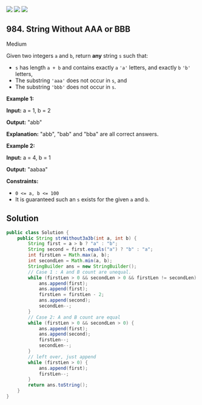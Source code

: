 [![](https://img.shields.io/github/stars/javadev/LeetCode-in-Java?label=Stars&style=flat-square)](https://github.com/javadev/LeetCode-in-Java)
[![](https://img.shields.io/github/forks/javadev/LeetCode-in-Java?label=Fork%20me%20on%20GitHub%20&style=flat-square)](https://github.com/javadev/LeetCode-in-Java/fork)
[![](https://img.shields.io/badge/-LeetCode%20in%20Kotlin-blue?style=flat-square)](https://github.com/javadev/LeetCode-in-Kotlin)

## 984\. String Without AAA or BBB

Medium

Given two integers `a` and `b`, return **any** string `s` such that:

*   `s` has length `a + b` and contains exactly `a` `'a'` letters, and exactly `b` `'b'` letters,
*   The substring `'aaa'` does not occur in `s`, and
*   The substring `'bbb'` does not occur in `s`.

**Example 1:**

**Input:** a = 1, b = 2

**Output:** "abb"

**Explanation:** "abb", "bab" and "bba" are all correct answers.

**Example 2:**

**Input:** a = 4, b = 1

**Output:** "aabaa"

**Constraints:**

*   `0 <= a, b <= 100`
*   It is guaranteed such an `s` exists for the given `a` and `b`.

## Solution

```java
public class Solution {
    public String strWithout3a3b(int a, int b) {
        String first = a > b ? "a" : "b";
        String second = first.equals("a") ? "b" : "a";
        int firstLen = Math.max(a, b);
        int secondLen = Math.min(a, b);
        StringBuilder ans = new StringBuilder();
        // Case 1 : A and B count are unequal.
        while (firstLen > 0 && secondLen > 0 && firstLen != secondLen) {
            ans.append(first);
            ans.append(first);
            firstLen = firstLen - 2;
            ans.append(second);
            secondLen--;
        }
        // Case 2: A and B count are equal
        while (firstLen > 0 && secondLen > 0) {
            ans.append(first);
            ans.append(second);
            firstLen--;
            secondLen--;
        }
        // left over, just append
        while (firstLen > 0) {
            ans.append(first);
            firstLen--;
        }
        return ans.toString();
    }
}
```
